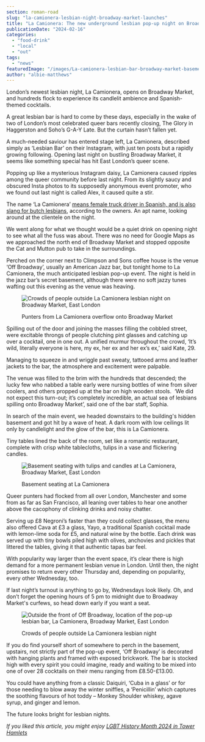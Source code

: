 ```yaml
---
section: roman-road
slug: "la-camionera-lesbian-night-broadway-market-launches"
title: "La Camionera: The new underground lesbian pop-up night on Broadway Market"
publicationDate: "2024-02-16"
categories: 
  - "food-drink"
  - "local"
  - "out"
tags: 
  - "news"
featuredImage: "/images/La-camionera-lesbian-bar-broadway-market-basement-bar.jpg"
author: "albie-matthews"
---
```


London’s newest lesbian night, La Camionera, opens on Broadway Market, and hundreds flock to experience its candlelit ambience and Spanish-themed cocktails.

A great lesbian bar is hard to come by these days, especially in the wake of two of London’s most celebrated queer bars recently closing, The Glory in Haggerston and Soho’s G-A-Y Late. But the curtain hasn’t fallen yet. 

A much-needed saviour has entered stage left, La Camionera, described simply as ‘Lesbian Bar’ on their Instagram, with just ten posts but a rapidly growing following. Opening last night on bustling Broadway Market, it seems like something special has hit East London’s queer scene.

Popping up like a mysterious Instagram daisy, La Camionera caused ripples among the queer community before last night. From its slightly saucy and obscured Insta photos to its supposedly anonymous event promoter, who we found out last night is called Alex, it caused quite a stir.  

The name ‘La Camionera’ [means female truck driver in Spanish, and is also slang for butch lesbians](https://www.standard.co.uk/going-out/la-camionera-lesbian-bar-london-opening-b1138560.html#:~:text=Since%20the%20launch%20of%20its,town%20among%20London%20lesbian%20circles.), according to the owners. An apt name, looking around at the clientele on the night. 

We went along for what we thought would be a quiet drink on opening night to see what all the fuss was about. There was no need for Google Maps as we approached the north end of Broadway Market and stopped opposite the Cat and Mutton pub to take in the surroundings.  

Perched on the corner next to Climpson and Sons coffee house is the venue ‘Off Broadway’, usually an American Jazz bar, but tonight home to La Camionera, the much anticipated lesbian pop-up event. The night is held in the jazz bar’s secret basement, although there were no soft jazzy tunes wafting out this evening as the venue was heaving. 

<figure>

![Crowds of people outside La Camionera lesbian night on Broadway Market, East London](/images/La-Camionera-lesbian-bar-broadway-market-crowd-1024x683.jpg)

<figcaption>

Punters from La Camionera overflow onto Broadway Market

</figcaption>

</figure>

Spilling out of the door and joining the masses filling the cobbled street, were excitable throngs of people clutching pint glasses and catching up over a cocktail, one in one out. A unified murmur throughout the crowd, ‘It’s wild, literally everyone is here, my ex, her ex and her ex’s ex,’ said Kate, 29.

Managing to squeeze in and wriggle past sweaty, tattooed arms and leather jackets to the bar, the atmosphere and excitement were palpable. 

The venue was filled to the brim with the hundreds that descended; the lucky few who nabbed a table early were nursing bottles of wine from silver coolers, and others propped up at the bar on high wooden stools.  ‘We did not expect this turn-out; it’s completely incredible, an actual sea of lesbians spilling onto Broadway Market’, said one of the bar staff, Sophia.

In search of the main event, we headed downstairs to the building's hidden basement and got hit by a wave of heat. A dark room with low ceilings lit only by candlelight and the glow of the bar, this is La Camionera. 

Tiny tables lined the back of the room, set like a romantic restaurant, complete with crisp white tablecloths, tulips in a vase and flickering candles. 

<figure>

![Basement seating with tulips and candles at La Camionera, Broadway Market, East London](/images/La-camionera-lesbian-bar-broadway-market-tables-1024x683.jpg)

<figcaption>

Basement seating at La Camionera

</figcaption>

</figure>

Queer punters had flocked from all over London, Manchester and some from as far as San Francisco, all leaning over tables to hear one another above the cacophony of clinking drinks and noisy chatter.

Serving up £8 Negroni’s faster than they could collect glasses, the menu also offered Cava at £3 a glass, Yayo, a traditional Spanish cocktail made with lemon-lime soda for £5, and natural wine by the bottle. Each drink was served up with tiny bowls piled high with olives, anchovies and pickles that littered the tables, giving it that authentic tapas bar feel. 

With popularity way larger than the event space, it’s clear there is high demand for a more permanent lesbian venue in London. Until then, the night promises to return every other Thursday and, depending on popularity, every other Wednesday, too. 

If last night’s turnout is anything to go by, Wednesdays look likely. Oh, and don’t forget the opening hours of 5 pm to midnight due to Broadway Market's curfews, so head down early if you want a seat. 

<figure>

![Outside the front of Off Broadway, location of the pop-up lesbian bar, La Camionera, Broadway Market, East London](/images/La-camionera-lesbian-bar-broadway-market-outside-night-1024x683.jpg)

<figcaption>

Crowds of people outside La Camionera lesbian night

</figcaption>

</figure>

If you do find yourself short of somewhere to perch in the basement, upstairs, not strictly part of the pop-up event, ‘Off Broadway’ is decorated with hanging plants and framed with exposed brickwork. The bar is stocked high with every spirit you could imagine, ready and waiting to be mixed into one of over 28 cocktails on their menu ranging from £8.50-£13.00.

You could have anything from a classic Daiquiri, ‘Cuba in a glass’ or for those needing to blow away the winter sniffles, a ‘Penicillin’ which captures the soothing flavours of hot toddy – Monkey Shoulder whiskey, agave syrup, and ginger and lemon. 

The future looks bright for lesbian nights.

_If you liked this article, you might enjoy [LGBT History Month 2024 in Tower Hamlets](https://romanroadlondon.com/lgbt-history-month-tower-hamlets/)_


